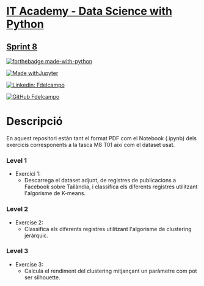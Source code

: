 
# [IT Academy - Data Science with Python](https://www.barcelonactiva.cat/es/itacademy)
## [Sprint 8](https://github.com/Pacs7/estructures_Dataframe/tree/main/Sprint8)

[![forthebadge made-with-python](http://ForTheBadge.com/images/badges/made-with-python.svg)](https://www.python.org/)  
 
[![Made withJupyter](https://img.shields.io/badge/Made%20with-Jupyter-orange?style=for-the-badge&logo=Jupyter)](https://jupyter.org/try)   

[![Linkedin: Fdelcampo](https://img.shields.io/badge/-FranciscodelCampo-blue?style=flat-square&logo=Linkedin&logoColor=white&link=https://www.linkedin.com/in/franciscodelcampo7/)](https://www.linkedin.com/in/franciscodelcampo7/)  

[![GitHub Fdelcampo](https://img.shields.io/github/followers/Pacs7?label=follow&style=social)](https://github.com/Pacs7)

# Descripció
En aquest repositori estàn tant el format PDF com el Notebook (.ipynb) dels exercicis corresponents a la tasca M8 T01 així com el dataset usat.


### Level 1

- Exercici 1:
  - Descarrega el dataset adjunt, de registres de publicacions a Facebook sobre Tailàndia, i classifica els diferents registres utilitzant l'algorisme de K-means.
  
### Level 2

- Exercise 2: 
  - Classifica els diferents registres utilitzant l'algorisme de clustering jeràrquic.

### Level 3

- Exercise 3: 
  - Calcula el rendiment del clustering mitjançant un paràmetre com pot ser silhouette.
